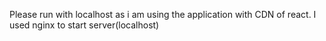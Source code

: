 Please run with localhost as i am using the application with CDN of react.
I used nginx to start server(localhost)
